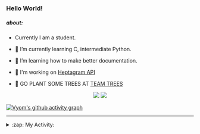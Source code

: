 ### Hello World!

##### about:
- Currently I am a student.
- 🌱 I’m currently learning C, intermediate Python.
- 🌱 I’m learning how to make better documentation.
- 🌱 I'm working on [Heptagram API](https://github.com/Heptagram-Bot/api)

- 🌱 GO PLANT SOME TREES AT [TEAM TREES](https://teamtrees.org/)

<p align="center">
  <a href="https://twitter.com/Vyvy_viM"><img target="_blank" src="https://img.shields.io/badge/twitter%20@Vyvy_viM-0D95E8?style=for-the-badge&logo=twitter&logoColor=white"/></a> 
  <a href="https://vyvy-vi.github.io/portfolio"><img target="_blank" src="https://img.shields.io/badge/-I_love_open_source-green?style=for-the-badge&logo=github&logoColor=black"/></a> 
</p>

[![Vyom's github activity graph](https://activity-graph.herokuapp.com/graph?username=Vyvy-vi)](https://github.com/ashutosh00710/github-readme-activity-graph)

---
<details>
  <summary>:zap: My Activity:</summary>
  
<!--START_SECTION:waka-->
**I'm a Night 🦉** 

```text
🌞 Morning    39 commits     █░░░░░░░░░░░░░░░░░░░░░░░░   6.45% 
🌆 Daytime    144 commits    ██████░░░░░░░░░░░░░░░░░░░   23.8% 
🌃 Evening    208 commits    ████████░░░░░░░░░░░░░░░░░   34.38% 
🌙 Night      214 commits    ████████░░░░░░░░░░░░░░░░░   35.37%

```
📅 **I'm Most Productive on Sunday** 

```text
Monday       59 commits     ██░░░░░░░░░░░░░░░░░░░░░░░   9.75% 
Tuesday      89 commits     ███░░░░░░░░░░░░░░░░░░░░░░   14.71% 
Wednesday    87 commits     ███░░░░░░░░░░░░░░░░░░░░░░   14.38% 
Thursday     74 commits     ███░░░░░░░░░░░░░░░░░░░░░░   12.23% 
Friday       54 commits     ██░░░░░░░░░░░░░░░░░░░░░░░   8.93% 
Saturday     83 commits     ███░░░░░░░░░░░░░░░░░░░░░░   13.72% 
Sunday       159 commits    ██████░░░░░░░░░░░░░░░░░░░   26.28%

```


📊 **This Week I Spent My Time On** 

```text
🔥 Editors: 
Vim                      6 hrs 11 mins       █████████████████████████   100.0%

🐱‍💻 Projects: 
unipool-1                3 hrs 19 mins       █████████████░░░░░░░░░░░░   53.83% 
giv-token-contracts      1 hr 44 mins        ███████░░░░░░░░░░░░░░░░░░   28.2% 
tec-announcements        24 mins             █░░░░░░░░░░░░░░░░░░░░░░░░   6.65% 
Unipool                  17 mins             █░░░░░░░░░░░░░░░░░░░░░░░░   4.75% 
TEC-welcome-bot          16 mins             █░░░░░░░░░░░░░░░░░░░░░░░░   4.41%

```


 Last Updated on 14/11/2021
<!--END_SECTION:waka-->
</details>
